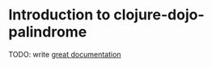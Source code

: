 # Introduction to clojure-dojo-palindrome

TODO: write [great documentation](http://jacobian.org/writing/what-to-write/)
